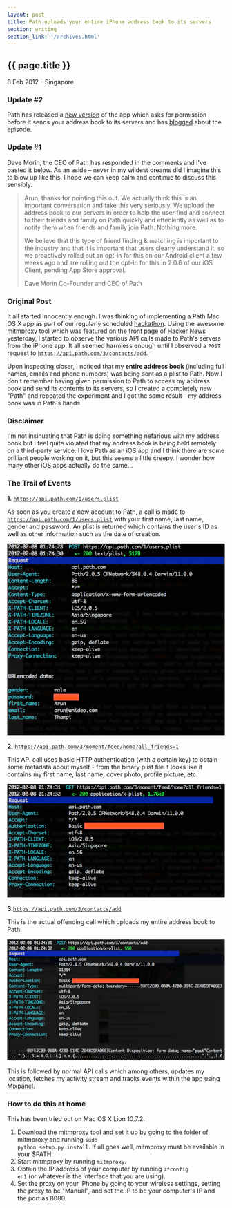 ```yaml
---
layout: post
title: Path uploads your entire iPhone address book to its servers
section: writing
section_link: '/archives.html'
---
```


## {{ page.title }}

8 Feb 2012 - Singapore

### Update #2
Path has released a [new version](http://itunes.apple.com/us/app/path/id403639508?mt=8) of the app which asks for permission before it sends your address book to its servers and has [blogged](http://blog.path.com/post/17274932484/we-are-sorry) about the episode.

### Update #1

Dave Morin, the CEO of Path has responded in the comments and I've pasted it below. As an aside &ndash; never in my wildest dreams did I imagine this to blow up like this. I hope we can keep calm and continue to discuss this sensibly.

> Arun, thanks for pointing this out. We actually think this is an important conversation and take this very seriously. We upload the address book to our servers in order to help the user find and connect to their friends and family on Path quickly and effeciently as well as to notify them when friends and family join Path. Nothing more.
> 
> We believe that this type of friend finding & matching is important to the industry and that it is important that users clearly understand it, so we proactively rolled out an opt-in for this on our Android client a few weeks ago and are rolling out the opt-in for this in 2.0.6 of our iOS Client, pending App Store approval.
> 
> Dave Morin
> Co-Founder and CEO of Path

### Original Post

It all started innocently enough. I was thinking of implementing a Path Mac OS X app as part of our regularly scheduled [hackathon](http://dev.anideo.com/2012/01/14/the-inaugural-anideo-hackathon.html). Using the awesome [mitmproxy](http://mitmproxy.org) tool which was featured on the front page of [Hacker News](https://news.ycombinator.com/item?id=3556688) yesterday, I started to observe the various API calls made to Path's servers from the iPhone app. It all seemed harmless enough until I observed a <code>POST</code> request to <code>https://api.path.com/3/contacts/add</code>.

Upon inspecting closer, I noticed that my **entire address book** (including full names, emails and phone numbers) was being sent as a plist to Path. Now I don't remember having given permission to Path to access my address book and send its contents to its servers, so I created a completely new "Path" and repeated the experiment and I got the same result - my address book was in Path's hands.

### Disclaimer

I'm not insinuating that Path is doing something nefarious with my address book but I feel quite violated that my address book is being held remotely on a third-party service. I love Path as an iOS app and I think there are some brilliant people working on it, but this seems a little creepy. I wonder how many other iOS apps actually do the same...

### The Trail of Events

**1.** <code>https://api.path.com/1/users.plist</code>

As soon as you create a new account to Path, a call is made to <code>https://api.path.com/1/users.plist</code> with your first name, last name, gender and password. An plist is returned which contains the user's ID as well as other information such as the date of creation.

<img src="/images/path/signup-1.png" class="screenshot" />

**2.** <code>https://api.path.com/3/moment/feed/home?all_friends=1</code>

This API call uses basic HTTP authentication (with a certain key) to obtain some metadata about myself - from the binary plist file it looks like it contains my first name, last name, cover photo, profile picture, etc.

<img src="/images/path/feed-home-2.png" class="screenshot" />

**3.**<code>https://api.path.com/3/contacts/add</code>

This is the actual offending call which uploads my entire address book to Path.

<img src="/images/path/contacts-add-3.png" class="screenshot" />

This is followed by normal API calls which among others, updates my location, fetches my activity stream and tracks events within the app using [Mixpanel](http://mixpanel.com).

### How to do this at home

This has been tried out on Mac OS X Lion 10.7.2.

1. Download the [mitmproxy](http://mitmproxy.org/) tool and set it up by going to the folder of mitmproxy and running <code>sudo python setup.py install</code>. If all goes well, mitmproxy must be available in your $PATH.
2. Start mitmproxy by running <code>mitmproxy</code>.
3. Obtain the IP address of your computer by running <code>ifconfig en1</code> (or whatever is the interface that you are using).
4. Set the proxy on your iPhone by going to your wireless settings, setting the proxy to be "Manual", and set the IP to be your computer's IP and the port as 8080.
